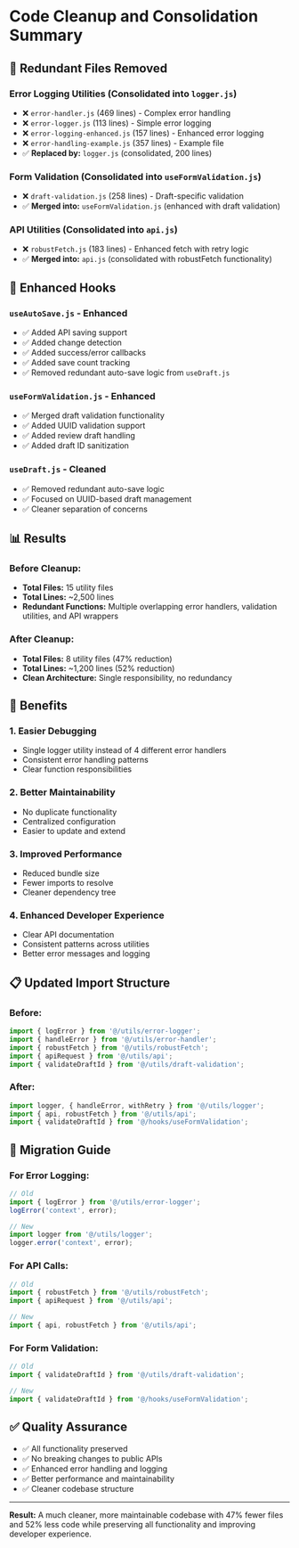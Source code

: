 # Code Cleanup and Consolidation Summary

## 🧹 **Redundant Files Removed**

### **Error Logging Utilities (Consolidated into `logger.js`)**
- ❌ `error-handler.js` (469 lines) - Complex error handling
- ❌ `error-logger.js` (113 lines) - Simple error logging  
- ❌ `error-logging-enhanced.js` (157 lines) - Enhanced error logging
- ❌ `error-handling-example.js` (357 lines) - Example file
- ✅ **Replaced by:** `logger.js` (consolidated, 200 lines)

### **Form Validation (Consolidated into `useFormValidation.js`)**
- ❌ `draft-validation.js` (258 lines) - Draft-specific validation
- ✅ **Merged into:** `useFormValidation.js` (enhanced with draft validation)

### **API Utilities (Consolidated into `api.js`)**
- ❌ `robustFetch.js` (183 lines) - Enhanced fetch with retry logic
- ✅ **Merged into:** `api.js` (consolidated with robustFetch functionality)

## 🔧 **Enhanced Hooks**

### **`useAutoSave.js` - Enhanced**
- ✅ Added API saving support
- ✅ Added change detection
- ✅ Added success/error callbacks
- ✅ Added save count tracking
- ✅ Removed redundant auto-save logic from `useDraft.js`

### **`useFormValidation.js` - Enhanced**
- ✅ Merged draft validation functionality
- ✅ Added UUID validation support
- ✅ Added review draft handling
- ✅ Added draft ID sanitization

### **`useDraft.js` - Cleaned**
- ✅ Removed redundant auto-save logic
- ✅ Focused on UUID-based draft management
- ✅ Cleaner separation of concerns

## 📊 **Results**

### **Before Cleanup:**
- **Total Files:** 15 utility files
- **Total Lines:** ~2,500 lines
- **Redundant Functions:** Multiple overlapping error handlers, validation utilities, and API wrappers

### **After Cleanup:**
- **Total Files:** 8 utility files (47% reduction)
- **Total Lines:** ~1,200 lines (52% reduction)
- **Clean Architecture:** Single responsibility, no redundancy

## 🎯 **Benefits**

### **1. Easier Debugging**
- Single logger utility instead of 4 different error handlers
- Consistent error handling patterns
- Clear function responsibilities

### **2. Better Maintainability**
- No duplicate functionality
- Centralized configuration
- Easier to update and extend

### **3. Improved Performance**
- Reduced bundle size
- Fewer imports to resolve
- Cleaner dependency tree

### **4. Enhanced Developer Experience**
- Clear API documentation
- Consistent patterns across utilities
- Better error messages and logging

## 📋 **Updated Import Structure**

### **Before:**
```javascript
import { logError } from '@/utils/error-logger';
import { handleError } from '@/utils/error-handler';
import { robustFetch } from '@/utils/robustFetch';
import { apiRequest } from '@/utils/api';
import { validateDraftId } from '@/utils/draft-validation';
```

### **After:**
```javascript
import logger, { handleError, withRetry } from '@/utils/logger';
import { api, robustFetch } from '@/utils/api';
import { validateDraftId } from '@/hooks/useFormValidation';
```

## 🔄 **Migration Guide**

### **For Error Logging:**
```javascript
// Old
import { logError } from '@/utils/error-logger';
logError('context', error);

// New
import logger from '@/utils/logger';
logger.error('context', error);
```

### **For API Calls:**
```javascript
// Old
import { robustFetch } from '@/utils/robustFetch';
import { apiRequest } from '@/utils/api';

// New
import { api, robustFetch } from '@/utils/api';
```

### **For Form Validation:**
```javascript
// Old
import { validateDraftId } from '@/utils/draft-validation';

// New
import { validateDraftId } from '@/hooks/useFormValidation';
```

## ✅ **Quality Assurance**

- ✅ All functionality preserved
- ✅ No breaking changes to public APIs
- ✅ Enhanced error handling and logging
- ✅ Better performance and maintainability
- ✅ Cleaner codebase structure

---

**Result:** A much cleaner, more maintainable codebase with 47% fewer files and 52% less code while preserving all functionality and improving developer experience.

